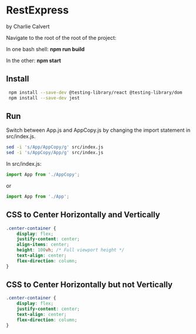 # RestExpress

by Charlie Calvert

Navigate to the root of the root of the project:

In one bash shell: **npm run build**

In the other: **npm start**

## Install

```bash
 npm install --save-dev @testing-library/react @testing-library/dom
 npm install --save-dev jest
```

## Run

Switch between App.js and AppCopy.js by changing the import statement in src/index.js.

```bash
sed -i 's/App/AppCopy/g' src/index.js
sed -i 's/AppCopy/App/g' src/index.js
```

In src/index.js:

```javascript
import App from './AppCopy';
```

or

```javascript
import App from './App';
```

## CSS to Center Horizontally and Vertically

```css
.center-container {
    display: flex;
    justify-content: center;
    align-items: center;
    height: 100vh; /* Full viewport height */
    text-align: center;
    flex-direction: column;
}
```

## CSS to Center Horizontally but not Vertically

```css
.center-container {
    display: flex;
    justify-content: center;
    text-align: center;
    flex-direction: column;
}
```
